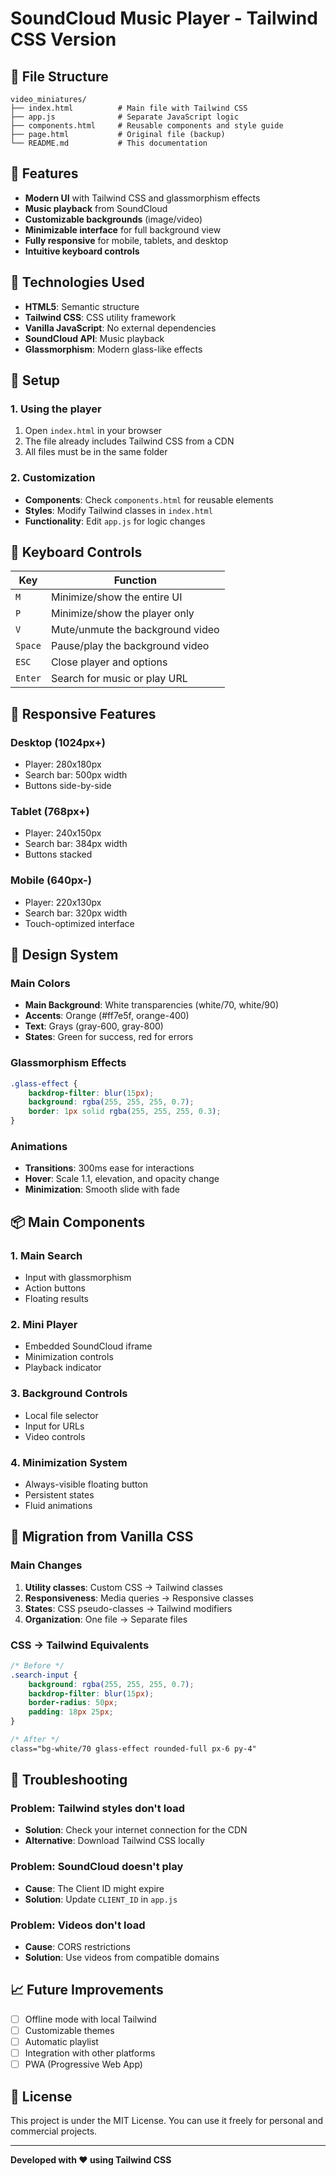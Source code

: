 # SoundCloud Music Player - Tailwind CSS Version

## 📁 File Structure

```
video_miniatures/
├── index.html          # Main file with Tailwind CSS
├── app.js              # Separate JavaScript logic
├── components.html     # Reusable components and style guide
├── page.html           # Original file (backup)
└── README.md           # This documentation
```

## 🚀 Features

- **Modern UI** with Tailwind CSS and glassmorphism effects
- **Music playback** from SoundCloud
- **Customizable backgrounds** (image/video)
- **Minimizable interface** for full background view
- **Fully responsive** for mobile, tablets, and desktop
- **Intuitive keyboard controls**

## 🎨 Technologies Used

- **HTML5**: Semantic structure
- **Tailwind CSS**: CSS utility framework
- **Vanilla JavaScript**: No external dependencies
- **SoundCloud API**: Music playback
- **Glassmorphism**: Modern glass-like effects

## 🔧 Setup

### 1. Using the player

1. Open `index.html` in your browser
2. The file already includes Tailwind CSS from a CDN
3. All files must be in the same folder

### 2. Customization

- **Components**: Check `components.html` for reusable elements
- **Styles**: Modify Tailwind classes in `index.html`
- **Functionality**: Edit `app.js` for logic changes

## 🎹 Keyboard Controls

| Key     | Function                      |
|---------|-------------------------------|
| `M`     | Minimize/show the entire UI   |
| `P`     | Minimize/show the player only |
| `V`     | Mute/unmute the background video |
| `Space` | Pause/play the background video  |
| `ESC`   | Close player and options      |
| `Enter` | Search for music or play URL  |

## 📱 Responsive Features

### Desktop (1024px+)
- Player: 280x180px
- Search bar: 500px width
- Buttons side-by-side

### Tablet (768px+)
- Player: 240x150px
- Search bar: 384px width
- Buttons stacked

### Mobile (640px-)
- Player: 220x130px
- Search bar: 320px width
- Touch-optimized interface

## 🎨 Design System

### Main Colors
- **Main Background**: White transparencies (white/70, white/90)
- **Accents**: Orange (#ff7e5f, orange-400)
- **Text**: Grays (gray-600, gray-800)
- **States**: Green for success, red for errors

### Glassmorphism Effects
```css
.glass-effect {
    backdrop-filter: blur(15px);
    background: rgba(255, 255, 255, 0.7);
    border: 1px solid rgba(255, 255, 255, 0.3);
}
```

### Animations
- **Transitions**: 300ms ease for interactions
- **Hover**: Scale 1.1, elevation, and opacity change
- **Minimization**: Smooth slide with fade

## 📦 Main Components

### 1. Main Search
- Input with glassmorphism
- Action buttons
- Floating results

### 2. Mini Player
- Embedded SoundCloud iframe
- Minimization controls
- Playback indicator

### 3. Background Controls
- Local file selector
- Input for URLs
- Video controls

### 4. Minimization System
- Always-visible floating button
- Persistent states
- Fluid animations

## 🔄 Migration from Vanilla CSS

### Main Changes

1. **Utility classes**: Custom CSS → Tailwind classes
2. **Responsiveness**: Media queries → Responsive classes
3. **States**: CSS pseudo-classes → Tailwind modifiers
4. **Organization**: One file → Separate files

### CSS → Tailwind Equivalents

```css
/* Before */
.search-input {
    background: rgba(255, 255, 255, 0.7);
    backdrop-filter: blur(15px);
    border-radius: 50px;
    padding: 18px 25px;
}

/* After */
class="bg-white/70 glass-effect rounded-full px-6 py-4"
```

## 🐛 Troubleshooting

### Problem: Tailwind styles don't load
- **Solution**: Check your internet connection for the CDN
- **Alternative**: Download Tailwind CSS locally

### Problem: SoundCloud doesn't play
- **Cause**: The Client ID might expire
- **Solution**: Update `CLIENT_ID` in `app.js`

### Problem: Videos don't load
- **Cause**: CORS restrictions
- **Solution**: Use videos from compatible domains

## 📈 Future Improvements

- [ ] Offline mode with local Tailwind
- [ ] Customizable themes
- [ ] Automatic playlist
- [ ] Integration with other platforms
- [ ] PWA (Progressive Web App)

## 📄 License

This project is under the MIT License. You can use it freely for personal and commercial projects.

---

**Developed with ❤️ using Tailwind CSS**
